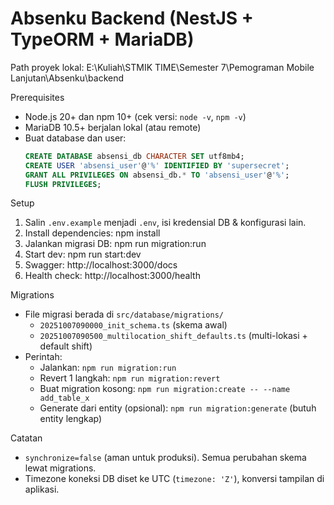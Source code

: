 # Absenku Backend (NestJS + TypeORM + MariaDB)

Path proyek lokal:
E:\Kuliah\STMIK TIME\Semester 7\Pemograman Mobile Lanjutan\Absenku\backend

Prerequisites
- Node.js 20+ dan npm 10+ (cek versi: `node -v`, `npm -v`)
- MariaDB 10.5+ berjalan lokal (atau remote)
- Buat database dan user:
  ```sql
  CREATE DATABASE absensi_db CHARACTER SET utf8mb4;
  CREATE USER 'absensi_user'@'%' IDENTIFIED BY 'supersecret';
  GRANT ALL PRIVILEGES ON absensi_db.* TO 'absensi_user'@'%';
  FLUSH PRIVILEGES;
  ```

Setup
1) Salin `.env.example` menjadi `.env`, isi kredensial DB & konfigurasi lain.
2) Install dependencies:
   npm install
3) Jalankan migrasi DB:
   npm run migration:run
4) Start dev:
   npm run start:dev
5) Swagger:
   http://localhost:3000/docs
6) Health check:
   http://localhost:3000/health

Migrations
- File migrasi berada di `src/database/migrations/`
  - `20251007090000_init_schema.ts` (skema awal)
  - `20251007090500_multilocation_shift_defaults.ts` (multi-lokasi + default shift)
- Perintah:
  - Jalankan: `npm run migration:run`
  - Revert 1 langkah: `npm run migration:revert`
  - Buat migration kosong: `npm run migration:create -- --name add_table_x`
  - Generate dari entity (opsional): `npm run migration:generate` (butuh entity lengkap)

Catatan
- `synchronize=false` (aman untuk produksi). Semua perubahan skema lewat migrations.
- Timezone koneksi DB diset ke UTC (`timezone: 'Z'`), konversi tampilan di aplikasi.